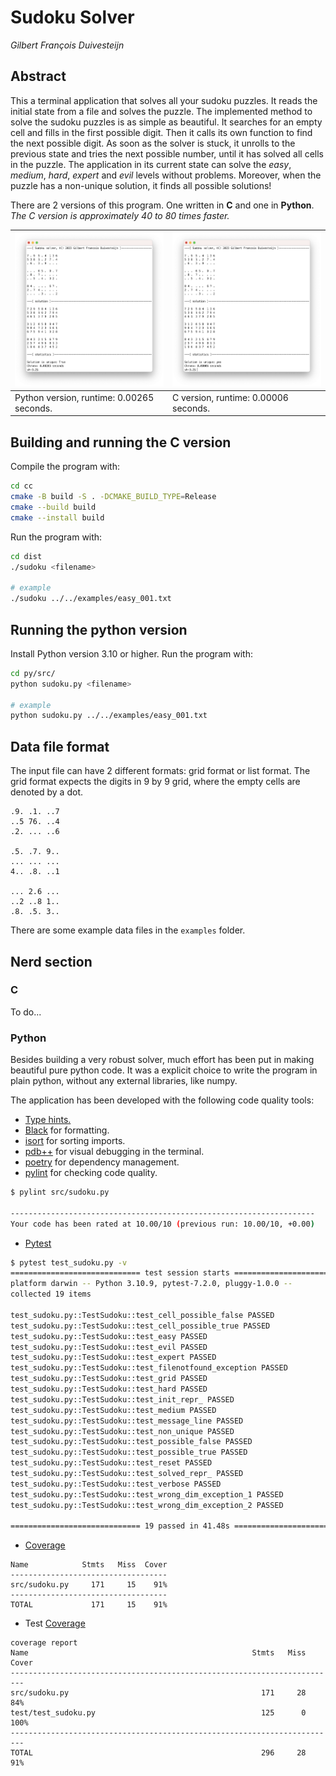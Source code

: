 # Sudoku Solver
_Gilbert François Duivesteijn_

## Abstract

This a terminal application that solves all your sudoku puzzles. It reads the initial state from a file and solves the puzzle. The implemented method to solve the sudoku puzzles is as simple as beautiful. It searches for an empty cell and fills in the first possible digit. Then it calls its own function to find the next possible digit. As soon as the solver is stuck, it unrolls to the previous state and tries the next possible number, until it has solved all cells in the puzzle. The application in its current state can solve the _easy_, _medium_, _hard_, _expert_ and _evil_ levels without problems. Moreover, when the puzzle has a non-unique solution, it finds all possible solutions!



There are 2 versions of this program. One written in **C** and one in **Python**. *The C version is approximately 40 to 80 times faster.*

| ![Screenshot Python](./resources/images/screenshot-py.png) | ![Screenshot Python](./resources/images/screenshot-c.png) |
| ---------------------------------------------------------- | --------------------------------------------------------- |
| Python version, runtime: 0.00265 seconds.                  | C version, runtime: 0.00006 seconds.                      |




## Building and running the C version

Compile the program with:

```sh
cd cc
cmake -B build -S . -DCMAKE_BUILD_TYPE=Release
cmake --build build
cmake --install build
```



Run the program with:

```sh
cd dist
./sudoku <filename>

# example
./sudoku ../../examples/easy_001.txt
```



## Running the python version

Install Python version 3.10 or higher. Run the program with:

```sh
cd py/src/
python sudoku.py <filename>

# example
python sudoku.py ../../examples/easy_001.txt
```



## Data file format

The input file can have 2 different formats: grid format or list format. The grid format expects the digits in 9 by 9 grid, where the empty cells are denoted by a dot. 

```
.9. .1. ..7
..5 76. ..4
.2. ... ..6

.5. .7. 9..
... ... ...
4.. .8. ..1

... 2.6 ...
..2 ..8 1..
.8. .5. 3..
```
There are some example data files in the `examples` folder.



## Nerd section



### C

To do...



### Python

Besides building a very robust solver, much effort has been put in making beautiful pure python code.  It was a explicit choice to write the program in plain python, without any external libraries, like numpy.

The application has been developed with the following code quality tools:

- [Type hints.](https://docs.python.org/3.10/library/typing.html)
- [Black](https://github.com/psf/black) for formatting.
- [isort](https://pycqa.github.io/isort/) for sorting imports.
- [pdb++](https://github.com/pdbpp/pdbpp) for visual debugging in the terminal.
- [poetry](https://python-poetry.org) for dependency management.
- [pylint](https://pylint.org) for checking code quality.
```sh
$ pylint src/sudoku.py

--------------------------------------------------------------------
Your code has been rated at 10.00/10 (previous run: 10.00/10, +0.00)
```
- [Pytest](https://docs.pytest.org/en/7.2.x/)

```sh
$ pytest test_sudoku.py -v
============================= test session starts ==============================
platform darwin -- Python 3.10.9, pytest-7.2.0, pluggy-1.0.0 -- 
collected 19 items

test_sudoku.py::TestSudoku::test_cell_possible_false PASSED              [  5%]
test_sudoku.py::TestSudoku::test_cell_possible_true PASSED               [ 10%]
test_sudoku.py::TestSudoku::test_easy PASSED                             [ 15%]
test_sudoku.py::TestSudoku::test_evil PASSED                             [ 21%]
test_sudoku.py::TestSudoku::test_expert PASSED                           [ 26%]
test_sudoku.py::TestSudoku::test_filenotfound_exception PASSED           [ 31%]
test_sudoku.py::TestSudoku::test_grid PASSED                             [ 36%]
test_sudoku.py::TestSudoku::test_hard PASSED                             [ 42%]
test_sudoku.py::TestSudoku::test_init_repr_ PASSED                       [ 47%]
test_sudoku.py::TestSudoku::test_medium PASSED                           [ 52%]
test_sudoku.py::TestSudoku::test_message_line PASSED                     [ 57%]
test_sudoku.py::TestSudoku::test_non_unique PASSED                       [ 63%]
test_sudoku.py::TestSudoku::test_possible_false PASSED                   [ 68%]
test_sudoku.py::TestSudoku::test_possible_true PASSED                    [ 73%]
test_sudoku.py::TestSudoku::test_reset PASSED                            [ 78%]
test_sudoku.py::TestSudoku::test_solved_repr_ PASSED                     [ 84%]
test_sudoku.py::TestSudoku::test_verbose PASSED                          [ 89%]
test_sudoku.py::TestSudoku::test_wrong_dim_exception_1 PASSED            [ 94%]
test_sudoku.py::TestSudoku::test_wrong_dim_exception_2 PASSED            [100%]

============================= 19 passed in 41.48s ==============================

```
-  [Coverage](https://coverage.readthedocs.io/en/7.0.4/)

```
Name            Stmts   Miss  Cover
-----------------------------------
src/sudoku.py     171     15    91%
-----------------------------------
TOTAL             171     15    91%

```

- Test  [Coverage](https://coverage.readthedocs.io/en/7.0.4/)

```
coverage report
Name                                                  Stmts   Miss  Cover
-------------------------------------------------------------------------
src/sudoku.py                                           171     28    84%
test/test_sudoku.py                                     125      0   100%
-------------------------------------------------------------------------
TOTAL                                                   296     28    91%

```

